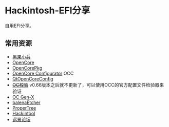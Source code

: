 # Hackintosh-EFI分享

自用EFI分享。


## 常用资源

- [黑果小兵](https://blog.daliansky.net/)
- [OpenCore](https://dortania.github.io/OpenCore-Install-Guide/prerequisites.html)
- [OpenCorePkg](https://github.com/acidanthera/OpenCorePkg)
- [OpenCore Configurator](https://mackie100projects.altervista.org/) OCC
- [QtOpenCoreConfig](https://github.com/ic005k/QtOpenCoreConfig)
- ~~[OC校验](https://opencore.slowgeek.com/)~~ v0.66版本之后就不更新了，可以使用OCC的官方配置文件检验器来验证
- [OC Gen-X](https://github.com/Pavo-IM/OC-Gen-X)
- [balenaEtcher](https://www.balena.io/etcher/)
- [ProperTree](https://github.com/corpnewt/ProperTree)
- [Hackintool](https://github.com/headkaze/Hackintool)
- [远景论坛](http://bbs.pcbeta.com/)

[comment]: <> (## 研究黑果过程中遇到过的问题)

[comment]: <> (https://www.bilibili.com/video/BV18V41187JZ?from=search&seid=14783905871679046082)

[comment]: <> (http://imacos.top/2020/09/03/2216/)

[comment]: <> (https://support.apple.com/zh-cn/HT204408)

[comment]: <> (https://blog.zuiyu1818.cn/posts/Hac_Intel_Graphics.html)

[comment]: <> (https://www.bilibili.com/video/BV1kt4y1i7t7)

[comment]: <> (https://oc.skk.moe/)

[comment]: <> (https://www.bilibili.com/video/BV1tX4y137i4)

[comment]: <> (https://www.ixigua.com/6861193077978038797?logTag=1fVvgQ0hihkYyx0PE7g3J)

[comment]: <> (https://zhuanlan.zhihu.com/p/139963444?from_voters_page=true)

[comment]: <> (https://dortania.github.io/OpenCore-Install-Guide/prerequisites.html)

[comment]: <> (https://blog.daliansky.net/Tutorial-Using-Hackintool-to-open-the-correct-pose-of-the-8th-generation-core-display-HDMI-or-DVI-output.html)
